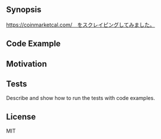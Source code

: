 ## Synopsis

https://coinmarketcal.com/　をスクレイピングしてみました。

## Code Example



## Motivation



## Tests

Describe and show how to run the tests with code examples.

## License

MIT
